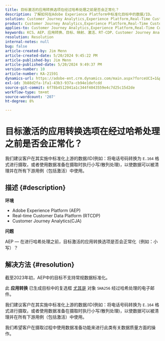 ```yaml
---
title: 目标激活的应用转换选项在经过哈希处理之前是否会正常化？
description: 了解如何在Adobe Experience Platform中标准化目标中的数据/ID。
solution: Customer Journey Analytics,Experience Platform,Real-Time Customer Data Platform
product: Customer Journey Analytics,Experience Platform,Real-Time Customer Data Platform
applies-to: Customer Journey Analytics,Experience Platform,Real-Time Customer Data Platform
keywords: KCS、AEP、应用转换、目标、映射、激活、RT-CDP、Customer Journey Analytics、标准化、Adobe Experience Platform、常见问题解答
resolution: Resolution
internal-notes: null
bug: false
article-created-by: Jim Menn
article-created-date: 5/20/2024 9:45:22 PM
article-published-by: Jim Menn
article-published-date: 5/20/2024 9:49:37 PM
version-number: 10
article-number: KA-21591
dynamics-url: https://adobe-ent.crm.dynamics.com/main.aspx?forceUCI=1&pagetype=entityrecord&etn=knowledgearticle&id=5c660a3c-f216-ef11-9f8a-6045bd006268
exl-id: 3b88d2fa-1fa1-43b3-937a-cb94e1defcdd
source-git-commit: 6f78b4512041a1c344f4043559e4c7d25c15d2de
workflow-type: tm+mt
source-wordcount: '207'
ht-degree: 8%

---
```


# 目标激活的应用转换选项在经过哈希处理之前是否会正常化？


我们建议客户在其实施中标准化上游的数据/ID(例如：将电话号码转换为 `E.164` 格式进行摄取，或者使用数据准备在摄取时执行小写/散列处理)，以使数据可以被清理并在所有下游用例（包括激活）中使用。

## 描述 {#description}


<b>环境</b>

- Adobe Experience Platform (AEP)
- Real-time Customer Data Platform (RTCDP)
- Customer Journey Analytics(CJA)




<b>问题</b>

AEP — 在进行哈希处理之前，目标激活的应用转换选项是否会正常化（例如：小写）？


## 解决方法 {#resolution}


截至2023年初，AEP中的目标不支持常规数据标准化。

此 <b>应用转换</b> 已生成目标中的复选框 <u>尤其是</u> 对象 `SHA256` 经过哈希处理的电子邮件。

我们建议客户在其实施中标准化上游的数据/ID(例如：将电话号码转换为 `E.164` 格式进行摄取，或者使用数据准备在摄取时执行小写/散列处理)，以使数据可以被清理并在所有下游用例（包括激活）中使用。

我们希望客户在摄取过程中使用数据准备功能来进行此类有关数据质量方面的操作。
